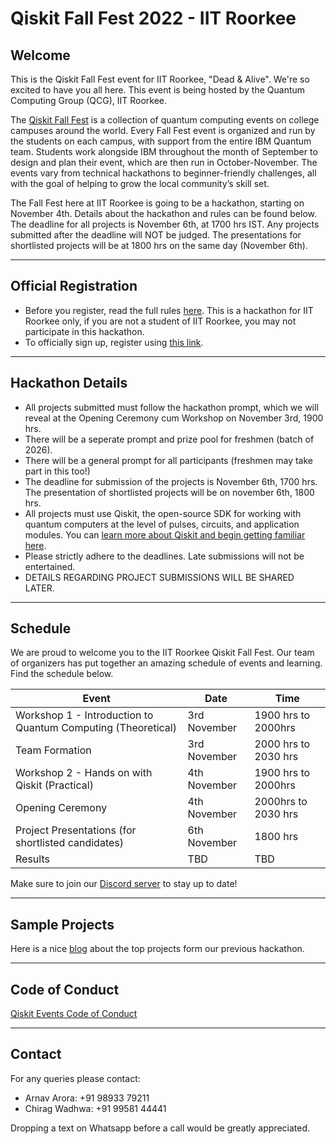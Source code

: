 # Qiskit Fall Fest 2022 - IIT Roorkee

## Welcome
This is the Qiskit Fall Fest event for IIT Roorkee, "Dead & Alive". We're so excited to have you all here. This event is being hosted by the Quantum Computing Group (QCG), IIT Roorkee.

The [Qiskit Fall Fest](https://medium.com/qiskit/introducing-the-qiskit-fall-fest-feb8456b557) is a collection of quantum computing events on college campuses around the world. Every Fall Fest event is organized and run by the students on each campus, with support from the entire IBM Quantum team. Students work alongside IBM throughout the month of September to design and plan their event, which are then run in October-November. The events vary from technical hackathons to beginner-friendly challenges, all with the goal of helping to grow the local community’s skill set.

The Fall Fest here at IIT Roorkee is going to be a hackathon, starting on November 4th. Details about the hackathon and rules can be found below. The deadline for all projects is November 6th, at 1700 hrs IST. Any projects submitted after the deadline will NOT be judged. The presentations for shortlisted projects will be at 1800 hrs on the same day (November 6th).

--------------------------------
## Official Registration
- Before you register, read the full rules [here](https://github.com/qiskit-community/fall-fest-22/blob/main/Qiskit%20Fall%20Fest%20Official%20Rules%20Template.docx). This is a hackathon for IIT Roorkee only, if you are not a student of IIT Roorkee, you may not participate in this hackathon.
- To officially sign up, register using [this link](https://forms.gle/Xf8qwZNfL4dxjwWu6).

--------------------------------
## Hackathon Details
- All projects submitted must follow the hackathon prompt, which we will reveal at the Opening Ceremony cum Workshop on November 3rd, 1900 hrs.
- There will be a seperate prompt and prize pool for freshmen (batch of 2026). 
- There will be a general prompt for all participants (freshmen may take part in this too!)
- The deadline for submission of the projects is November 6th, 1700 hrs. The presentation of shortlisted projects will be on november 6th, 1800 hrs. 
- All projects must use Qiskit, the open-source SDK for working with quantum computers at the level of pulses, circuits, and application modules. You can [learn more about Qiskit and begin getting familiar here](https://qiskit.org/learn/).
- Please strictly adhere to the deadlines. Late submissions will not be entertained. 
- DETAILS REGARDING PROJECT SUBMISSIONS WILL BE SHARED LATER. 

--------------------------------
## Schedule

We are proud to welcome you to the IIT Roorkee Qiskit Fall Fest. Our team of organizers has put together an amazing schedule of events and learning. Find the schedule below. 

| Event                                                            | Date          | Time                 |
| ---------------------------------------------------------------- | ------------  | -------------------- |
| Workshop 1 - Introduction to Quantum Computing (Theoretical)     | 3rd November  | 1900 hrs to 2000hrs  |
| Team Formation                                                   | 3rd November  | 2000 hrs to 2030 hrs |
| Workshop 2 - Hands on with Qiskit (Practical)                    | 4th November  | 1900 hrs to 2000hrs  |
| Opening Ceremony                                                 | 4th November  | 2000hrs to 2030 hrs  |
| Project Presentations (for shortlisted candidates)               | 6th November  | 1800 hrs             |
| Results                                                          | TBD           | TBD                  |

Make sure to join our [Discord server](https://discord.gg/tu6hAYwP7s) to stay up to date!

--------------------------------
## Sample Projects 

Here is a nice [blog](https://medium.com/@qcgiitr/iitr-quantum-hackathon-2021-9fedb6ae865d) about the top projects form our previous hackathon.

--------------------------------
## Code of Conduct

[Qiskit Events Code of Conduct](https://github.com/Qiskit/qiskit/blob/master/CODE_OF_CONDUCT.md)

--------------------------------
## Contact

For any queries please contact: 
- Arnav Arora: +91 98933 79211 
- Chirag Wadhwa: +91 99581 44441

Dropping a text on Whatsapp before a call would be greatly appreciated. 
